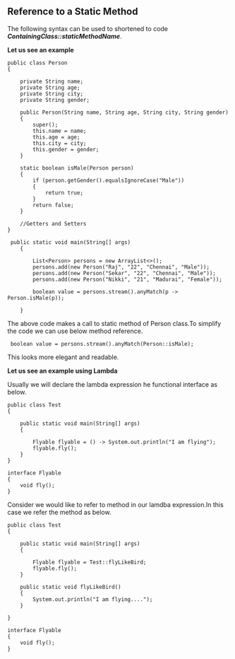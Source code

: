 ## Reference to a Static Method


The following syntax can be used to shortened to code ***ContainingClass::staticMethodName***.

**Let us see an example**

```
public class Person
{

    private String name;
    private String age;
    private String city;
    private String gender;

    public Person(String name, String age, String city, String gender)
    {
        super();
        this.name = name;
        this.age = age;
        this.city = city;
        this.gender = gender;
    }

    static boolean isMale(Person person)
    {
        if (person.getGender().equalsIgnoreCase("Male"))
        {
            return true;
        }
        return false;
    }
	
	//Getters and Setters
}

 public static void main(String[] args)
    {

        List<Person> persons = new ArrayList<>();
        persons.add(new Person("Raj", "22", "Chennai", "Male"));
        persons.add(new Person("Sekar", "22", "Chennai", "Male"));
        persons.add(new Person("Nikki", "21", "Madurai", "Female"));

        boolean value = persons.stream().anyMatch(p -> Person.isMale(p));
        
    }
```

The above code makes a call to static method of Person class.To simplify the code we can use below method reference.

```
 boolean value = persons.stream().anyMatch(Person::isMale);
```

This looks more elegant and readable.


**Let us see an example using Lambda**


Usually we will declare the lambda expression he functional interface as below.

```
public class Test
{

    public static void main(String[] args)
    {

        Flyable flyable = () -> System.out.println("I am flying");
        flyable.fly();
    }
}

interface Flyable
{
    void fly();
}

```

Consider we would like to refer to method in our lamdba expression.In this case we refer the method as below.

```
public class Test
{

    public static void main(String[] args)
    {

        Flyable flyable = Test::flyLikeBird;
        flyable.fly();
    }

    public static void flyLikeBird()
    {
        System.out.println("I am flying....");
    }

}

interface Flyable
{
    void fly();
}

```